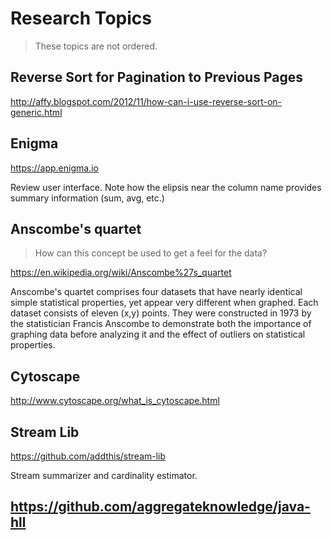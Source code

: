 # Research Topics

>These topics are not ordered.

## Reverse Sort for Pagination to Previous Pages

http://affy.blogspot.com/2012/11/how-can-i-use-reverse-sort-on-generic.html

## Enigma

https://app.enigma.io

Review user interface. Note how the elipsis near the column name provides
summary information (sum, avg, etc.)

## Anscombe's quartet

> How can this concept be used to get a feel for the data?

https://en.wikipedia.org/wiki/Anscombe%27s_quartet

Anscombe's quartet comprises four datasets that have nearly identical simple 
statistical properties, yet appear very different when graphed. Each dataset 
consists of eleven (x,y) points. They were constructed in 1973 by the 
statistician Francis Anscombe to demonstrate both the importance of graphing 
data before analyzing it and the effect of outliers on statistical properties.

## Cytoscape

http://www.cytoscape.org/what_is_cytoscape.html

## Stream Lib

https://github.com/addthis/stream-lib

Stream summarizer and cardinality estimator.

## https://github.com/aggregateknowledge/java-hll

